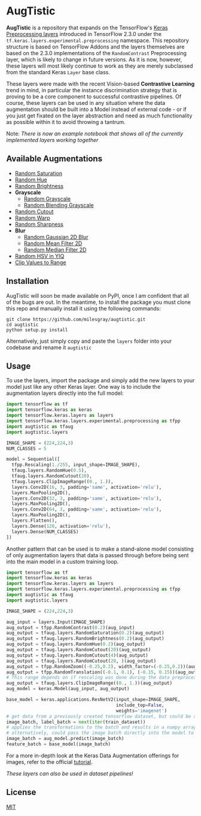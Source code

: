 # AugTistic

**AugTistic** is a repository that expands on the TensorFlow's [Keras Preprocessing layers](https://www.tensorflow.org/api_docs/python/tf/keras/layers/experimental/preprocessing) introduced in TensorFlow 2.3.0 under the `tf.keras.layers.experimental.preprocessing` namespace. This repository structure is based on TensorFlow Addons and the layers themselves are based on the 2.3.0 implementations of the `RandomContrast` Preprocessing layer, which is likely to change in future versions.  As it is now, however, these layers will most likely continue to work as they are merely subclassed from the standard Keras `Layer` base class.

These layers were made with the recent Vision-based **Contrastive Learning** trend in mind, in particular the instance discrimination strategy that is proving to be a core component to successful contrastive pipelines. Of course, these layers can be used in any situation where the data augmentation should be built into a Model instead of external code - or if you just get fixated on the layer abstraction and need as much functionality as possible within it to avoid throwing a tantrum.

Note: *There is now an example notebook that shows all of the currently implemented layers working together*

## Available Augmentations

* [Random Saturation](augtistic/layers/saturation.py)
* [Random Hue](augtistic/layers/hue.py)
* [Random Brightness](augtistic/layers/brightness.py)
* **Grayscale**
  * [Random Grayscale](augtistic/layers/grayscale.py)
  * [Random Blending Grayscale](augtistic/layers/grayscale.py)
* [Random Cutout](augtistic/layers/cutout.py)
* [Random Warp](augtistic/layers/warp.py)
* [Random Sharpness](augtistic/layers/sharpness.py)
* **Blur**
  * [Random Gaussian 2D Blur](augtistic/layers/blur.py)
  * [Random Mean Filter 2D](augtistic/layers/blur.py)
  * [Random Median Filter 2D](augtistic/layers/blur.py)
* [Random HSV in YIQ](augtistic/layers/color.py)
* [Clip Values to Range](augtistic/layers/clip.py)

## Installation

AugTistic will soon be made available on PyPI, once I am confident that all of the bugs are out. In the meantime, to install the package you must clone this repo and manually install it using the following commands:

```shell
git clone https://github.com/milesgray/augtistic.git
cd augtistic
python setup.py install
```

Alternatively, just simply copy and paste the `layers` folder into your codebase and rename it `augtistic`

## Usage

To use the layers, import the package and simply add the new layers to your model just like any other Keras layer. One way is to include the augmentation layers directly into the full model:

```python
import tensorflow as tf
import tensorflow.keras as keras
import tensorflow.keras.layers as layers
import tensorflow.keras.layers.experimental.preprocessing as tfpp
import augtistic as tfaug
import augtistic.layers

IMAGE_SHAPE = (224,224,3)
NUM_CLASSES = 5

model = Sequential([
  tfpp.Rescaling(1./255, input_shape=IMAGE_SHAPE),
  tfaug.layers.RandomHue(0.5),
  tfaug.layers.RandomCutout(20),
  tfaug.layers.ClipImageRange((0., 1.)),
  layers.Conv2D(16, 3, padding='same', activation='relu'),
  layers.MaxPooling2D(),
  layers.Conv2D(32, 3, padding='same', activation='relu'),
  layers.MaxPooling2D(),
  layers.Conv2D(64, 3, padding='same', activation='relu'),
  layers.MaxPooling2D(),
  layers.Flatten(),
  layers.Dense(128, activation='relu'),
  layers.Dense(NUM_CLASSES)
])
```

Another pattern that can be used is to make a stand-alone model consisting of only augmentation layers that data is passed through before being sent into the main model in a custom training loop.

```python
import tensorflow as tf
import tensorflow.keras as keras
import tensorflow.keras.layers as layers
import tensorflow.keras.layers.experimental.preprocessing as tfpp
import augtistic as tfaug
import augtistic.layers

IMAGE_SHAPE = (224,224,3)

aug_input = layers.Input(IMAGE_SHAPE)
aug_output = tfpp.RandomContrast(0.2)(aug_input)
aug_output = tfaug.layers.RandomSaturation(0.2)(aug_output)
aug_output = tfaug.layers.RandomBrightness(0.2)(aug_output)
aug_output = tfaug.layers.RandomHue(0.2)(aug_output)
aug_output = tfaug.layers.RandomCutout(20)(aug_output)
aug_output = tfaug.layers.RandomCutout(4)(aug_output)
aug_output = tfaug.layers.RandomCutout(28, )(aug_output)
aug_output = tfpp.RandomZoom((-0.25,0.2), width_factor=(-0.25,0.2))(aug_output)
aug_output = tfpp.RandomTranslation((-0.1, 0.1), (-0.15, 0.15))(aug_output)
# This range depends on if rescaling was done during the data preprocessing
aug_output = tfaug.layers.ClipImageRange((0., 1.))(aug_output)
aug_model = keras.Model(aug_input, aug_output)

base_model = keras.applications.ResNetV2(input_shape=IMAGE_SHAPE,
                                         include_top=False,
                                         weights='imagenet')
# get data from a previously created tensorflow dataset, but could be any numpy array of images
image_batch, label_batch = next(iter(train_dataset))
# applies the transformations to the batch and results in a numpy array
# alternatively, could pass the image batch directly into the model to get a tensor array
image_batch = aug_model.predict(image_batch)
feature_batch = base_model(image_batch)
```

For a more in-depth look at the Keras Data Augmentation offerings for images, refer to the official [tutorial](https://www.tensorflow.org/tutorials/images/data_augmentation).

*These layers can also be used in dataset pipelines!*

## License

[MIT](LICENSE)
